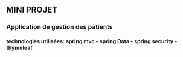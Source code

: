 <h2>MINI PROJET</h2>
<h3>Application de gestion des patients</h3>
<h4>technologies utilisées: spring mvc - spring Data - spring security - thymeleaf </h4>
